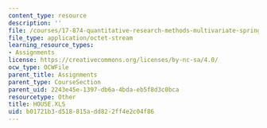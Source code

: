 ```yaml
---
content_type: resource
description: ''
file: /courses/17-874-quantitative-research-methods-multivariate-spring-2004/b01721b3d518815add822ff4e2c04f86_HOUSE.XLS
file_type: application/octet-stream
learning_resource_types:
- Assignments
license: https://creativecommons.org/licenses/by-nc-sa/4.0/
ocw_type: OCWFile
parent_title: Assignments
parent_type: CourseSection
parent_uid: 2243e45e-1397-db6a-4bda-eb5f8d3c0bca
resourcetype: Other
title: HOUSE.XLS
uid: b01721b3-d518-815a-dd82-2ff4e2c04f86
---
```

